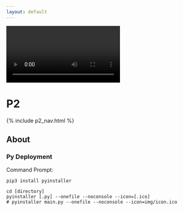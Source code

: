 ```yaml
---
layout: default
---
```


<div id="video_wrapper">
  <video autoplay loop>
      <source src="https://drive.google.com/uc?export=view&id=1vEEQAHEQNWlZYUpMbfz9t8MYNVgxwoes" type="video/mp4">
  </video>
</div>

# P2

{% include p2_nav.html %}

## About

### Py Deployment

Command Prompt:
```
pip3 install pyinstaller
```
```
cd [directory]
pyinstaller [.py] --onefile --noconsole --icon=[.ico]
# pyinstaller main.py --onefile --noconsole --icon=img/icon.ico
```
